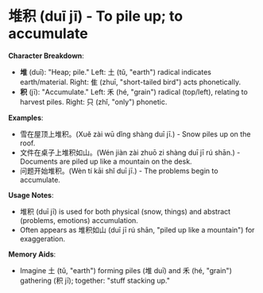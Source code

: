 # **堆积 (duī jī) - To pile up; to accumulate**

**Character Breakdown**:  
- **堆** (duī): "Heap; pile." Left: 土 (tǔ, "earth") radical indicates earth/material. Right: 隹 (zhuī, "short-tailed bird") acts phonetically.  
- **积** (jī): "Accumulate." Left: 禾 (hé, "grain") radical (top/left), relating to harvest piles. Right: 只 (zhǐ, "only") phonetic.

**Examples**:  
- 雪在屋顶上堆积。(Xuě zài wū dǐng shàng duī jī.) - Snow piles up on the roof.  
- 文件在桌子上堆积如山。(Wén jiàn zài zhuō zi shàng duī jī rú shān.) - Documents are piled up like a mountain on the desk.  
- 问题开始堆积。(Wèn tí kāi shǐ duī jī.) - The problems begin to accumulate.

**Usage Notes**:  
- 堆积 (duī jī) is used for both physical (snow, things) and abstract (problems, emotions) accumulation.  
- Often appears as 堆积如山 (duī jī rú shān, "piled up like a mountain") for exaggeration.

**Memory Aids**:  
- Imagine 土 (tǔ, "earth") forming piles (堆 duī) and 禾 (hé, "grain") gathering (积 jī); together: "stuff stacking up."